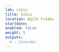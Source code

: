 ```yaml
---
lab: sibiu
title: Sibiu
location: Agile Freaks
startdate: 
enabled: false
weight: 5
outputs:
  # - Calendar
---
```

